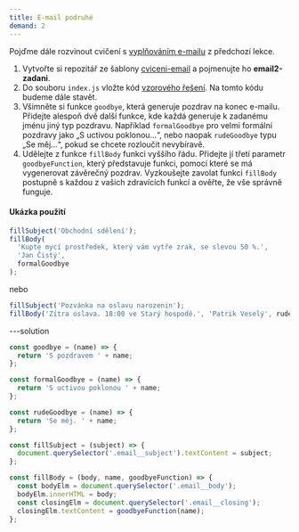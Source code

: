 ```yaml
---
title: E-mail podruhé
demand: 2
---
```


Pojďme dále rozvinout cvičení s [vyplňováním e-mailu](/kurzy/daweb/js1/funkce-obory/cv-funkce#cvlekce%3Ee-mail-telo) z předchozí lekce.

1. Vytvořte si repozitář ze šablony [cviceni-email](https://github.com/Czechitas-podklady-WEB/cviceni-email) a pojmenujte ho **email2-zadani**.
1. Do souboru `index.js` vložte kód [vzorového řešení](/kurzy/daweb/js1/funkce-obory/cv-funkce#cvlekce%3Ee-mail-telo). Na tomto kódu budeme dále stavět.
1. Všimněte si funkce `goodbye`, která generuje pozdrav na konec e-mailu. Přidejte alespoň dvě další funkce, kde každá generuje k zadanému jménu jiný typ pozdravu. Například `formalGoodbye` pro velmi formální pozdravy jako „S uctivou poklonou…“, nebo naopak `rudeGoodbye` typu „Se měj…“, pokud se chcete rozloučit nevybíravě.
1. Udělejte z funkce `fillBody` funkci vyššího řádu. Přidejte jí třetí parametr `goodbyeFunction`, který představuje funkci, pomocí které se má vygenerovat závěrečný pozdrav. Vyzkoušejte zavolat funkci `fillBody` postupně s každou z vašich zdravících funkcí a ověřte, že vše správně funguje.

#### Ukázka použití

```js
fillSubject('Obchodní sdělení');
fillBody(
  'Kupte mycí prostředek, který vám vytře zrak, se slevou 50 %.',
  'Jan Čistý',
  formalGoodbye
);
```

nebo

```js
fillSubject('Pozvánka na oslavu narozenin');
fillBody('Zítra oslava. 18:00 ve Starý hospodě.', 'Patrik Veselý', rudeGoodbye);
```

---solution

```js
const goodbye = (name) => {
  return 'S pozdravem ' + name;
};

const formalGoodbye = (name) => {
  return 'S uctivou poklonou ' + name;
};

const rudeGoodbye = (name) => {
  return 'Se měj. ' + name;
};

const fillSubject = (subject) => {
  document.querySelector('.email__subject').textContent = subject;
};

const fillBody = (body, name, goodbyeFunction) => {
  const bodyElm = document.querySelector('.email__body');
  bodyElm.innerHTML = body;
  const closingElm = document.querySelector('.email__closing');
  closingElm.textContent = goodbyeFunction(name);
};
```
